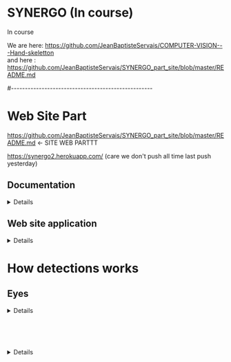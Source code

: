 # SYNERGO (In course)

In course

We are here: https://github.com/JeanBaptisteServais/COMPUTER-VISION---Hand-skeletton <br>
and here : https://github.com/JeanBaptisteServais/SYNERGO_part_site/blob/master/README.md

#---------------------------------------------------

<h1>Web Site Part</h1>

https://github.com/JeanBaptisteServais/SYNERGO_part_site/blob/master/README.md <- SITE WEB PARTTT

https://synergo2.herokuapp.com/ (care we don't push all time last push yesterday)

<h2>Documentation</h2>

<details>
 
<p align="center">
 <img src="https://user-images.githubusercontent.com/54853371/72666930-e1310880-3a16-11ea-9966-915c4b2376c2.png" width="550">
</p>

</details>

<h2>Web site application</h2>

<details>
 
 Register
 
 Upload video
 
 Social media publications
  
  
</details>


<h1>How detections works</h1>



<h2>Eyes</h2>  <details>here : https://github.com/JeanBaptisteServais/test-eyes-trackers </details>
  

  
<br><br><br>
  
<details>

<h2>Head</h2>

<details>

  Finish

  Requirements: (pip install -r requirements_head.txt)

</details>
  
  
<h2>Face</h2>

<details>
  
  Finish
  Requirements: (pip install -r requirements_face.txt)

</details>
  
<h2>Exterior Head</h2>

<details>

</details>

<h2>Hand</h2>

<details>

  - <h2>Hand detection</h2>
  
  model hand detection by:
  
  model skeletton by: 
  
  - <h2>Hand mask</h2>
    <em>Maybe finish</em>
    
  - <h2>Hand skeltton</h2>
  
![bb](https://user-images.githubusercontent.com/54853371/72691359-1592ea80-3b25-11ea-9539-861a3bfff08c.png)
    
  - <h2>no_finger_found</h2>
    <em>Maybe finish</em>
    
  - <h2> 1) thumb_location</h2>
  
 Here we recuperate skeletton points. We need to identify the position of the thumb because... we activilly search.
  
   ![thumb_localisation](https://user-images.githubusercontent.com/54853371/72765060-ddee7600-3bea-11ea-9ef5-49ce65c7c178.png)
    
For that we compare fingertip coordiantes


  - <h2>palm_analyse</h2>
    <em>Maybe finish</em>
    

   
  - <h2>Delete phax</h2>
  - <h2>Delete fingers</h2>
    
    

  - <h2>Identifiy fingers <em>In course</em></h2> 

  <p> Here we need to detect to which finger belongs its points for that we must define distances according to the direction of the hand that it is lying and thus in width, or on the contrary in length. For that use <stron>the contours</strong> of the hand.

<center>
  

![bb](https://user-images.githubusercontent.com/54853371/72475132-9337bd00-37ea-11ea-8c55-7e78e420502a.png)
![bb](https://user-images.githubusercontent.com/54853371/72475207-c37f5b80-37ea-11ea-964e-57548bee9ca1.png)
![bb](https://user-images.githubusercontent.com/54853371/72475315-f1fd3680-37ea-11ea-9c51-4f751bfbd02f.png)
![bb](https://user-images.githubusercontent.com/54853371/72475394-178a4000-37eb-11ea-8504-d2a79fe81990.png)

</center>

The model by ... detect almost always the thumb so we rely on the thumb. Next we search the next point of the thumb given above.

We have think thumb-index distance as:

    D(t, i) = i < w * 0.574 
    
    D(t, m) = w * 0.574  < m < w * 0.775 or D(t, m) ∈ ]w * 0.574; w * 0.775[
    
    D(t, an) = in course
    
    D(t, a) = in course
    


And distance beetween finger's are egal to

    D(Fi, Fi+1) = (w * 0.295) * x
    
    where i ∈ N and i ∈ [1; 4] and x ∈ N and i ∈ [1; 4]
    
 

    or h * ... in course

    - where w, h are length and hight of hand position,
    
    - w if w > h and y if h > w 
    
    - w ∈ [114; 130] pxs
    
    - h  ∈ [81; 120] pxs


t = thumb; i = index; m = major; w, h = width, height of the contour; F = finger without thumb; x = finger number



</p>

</details>


  <h1>Fingers</h1>
  
 <details>
  
  - <h2>defintion_to_angle</h2>
      <em>In course</em>
  - <h2>position_of_the_finger</h2>
      <em>Maybe finish</em>
  - <h2>Identifiy fingers</h2>
    <em>Maybe finish</em>
  - <h2>similar_points_finger</h2>
      <em>Maybe finish</em>
  - <h2>courbure_du_doigt</h2>
      <em>In course</em>
  - <h2>sens finger</h2>
      <em>Maybe finish</em>
  - <h2>position des doigts les uns par apport aux autres</h2>  
      <em>Maybe finish</em>
  - <h2>space</h2>
      <em>Maybe finish</em>
  - <h2>position_beetween_fingers</h2>
      <em>Maybe finish</em>
  - <h2>length_of_fingers</h2>
      <em>Maybe finish</em>
  
  - <h2>Signes</h2>
      <em>In course</em>
  
  Requirements: (pip install -r requirements_hand.txt)

  to download :

</details>



<h1>Talk</h1>

<details>
</details>

<h1>Voice</h1>

<details>
</details>

<h1>Secret algo</h1>
<details>
</details>


</details>
